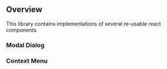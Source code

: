 

## Overview

This library contains implementations of several re-usable react components


### Modal Dialog


### Context Menu


